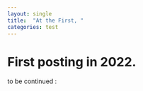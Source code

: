 ```yaml
---
layout: single
title:  "At the First, "
categories: test
---
```


# First posting in 2022.

to be continued :
